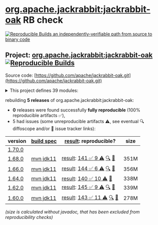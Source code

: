 [org.apache.jackrabbit:jackrabbit-oak](https://central.sonatype.com/artifact/org.apache.jackrabbit/jackrabbit-oak/versions) RB check
=======

[![Reproducible Builds](https://reproducible-builds.org/images/logos/rb.svg) an independently-verifiable path from source to binary code](https://reproducible-builds.org/)

## Project: [org.apache.jackrabbit:jackrabbit-oak](https://central.sonatype.com/artifact/org.apache.jackrabbit/jackrabbit-oak/versions) [![Reproducible Builds](https://img.shields.io/endpoint?url=https://raw.githubusercontent.com/jvm-repo-rebuild/reproducible-central/master/content/org/apache/jackrabbit/oak/badge.json)](https://github.com/jvm-repo-rebuild/reproducible-central/blob/master/content/org/apache/jackrabbit/oak/README.md)

Source code: [https://github.com/apache/jackrabbit-oak.git](https://github.com/apache/jackrabbit-oak.git)

<details><summary>This project defines 39 modules:</summary>

* [org.apache.jackrabbit:oak-api](https://central.sonatype.com/artifact/org.apache.jackrabbit/oak-api/overview)
* [org.apache.jackrabbit:oak-auth-external](https://central.sonatype.com/artifact/org.apache.jackrabbit/oak-auth-external/overview)
* [org.apache.jackrabbit:oak-auth-ldap](https://central.sonatype.com/artifact/org.apache.jackrabbit/oak-auth-ldap/overview)
* [org.apache.jackrabbit:oak-authorization-cug](https://central.sonatype.com/artifact/org.apache.jackrabbit/oak-authorization-cug/overview)
* [org.apache.jackrabbit:oak-authorization-principalbased](https://central.sonatype.com/artifact/org.apache.jackrabbit/oak-authorization-principalbased/overview)
* [org.apache.jackrabbit:oak-blob](https://central.sonatype.com/artifact/org.apache.jackrabbit/oak-blob/overview)
* [org.apache.jackrabbit:oak-blob-cloud](https://central.sonatype.com/artifact/org.apache.jackrabbit/oak-blob-cloud/overview)
* [org.apache.jackrabbit:oak-blob-cloud-azure](https://central.sonatype.com/artifact/org.apache.jackrabbit/oak-blob-cloud-azure/overview)
* [org.apache.jackrabbit:oak-blob-plugins](https://central.sonatype.com/artifact/org.apache.jackrabbit/oak-blob-plugins/overview)
* [org.apache.jackrabbit:oak-commons](https://central.sonatype.com/artifact/org.apache.jackrabbit/oak-commons/overview)
* [org.apache.jackrabbit:oak-core](https://central.sonatype.com/artifact/org.apache.jackrabbit/oak-core/overview)
* [org.apache.jackrabbit:oak-core-spi](https://central.sonatype.com/artifact/org.apache.jackrabbit/oak-core-spi/overview)
* [org.apache.jackrabbit:oak-exercise](https://central.sonatype.com/artifact/org.apache.jackrabbit/oak-exercise/overview)
* [org.apache.jackrabbit:oak-http](https://central.sonatype.com/artifact/org.apache.jackrabbit/oak-http/overview)
* [org.apache.jackrabbit:oak-it](https://central.sonatype.com/artifact/org.apache.jackrabbit/oak-it/overview)
* [org.apache.jackrabbit:oak-jackrabbit-api](https://central.sonatype.com/artifact/org.apache.jackrabbit/oak-jackrabbit-api/overview)
* [org.apache.jackrabbit:oak-jcr](https://central.sonatype.com/artifact/org.apache.jackrabbit/oak-jcr/overview)
* [org.apache.jackrabbit:oak-lucene](https://central.sonatype.com/artifact/org.apache.jackrabbit/oak-lucene/overview)
* [org.apache.jackrabbit:oak-parent](https://central.sonatype.com/artifact/org.apache.jackrabbit/oak-parent/overview)
* [org.apache.jackrabbit:oak-pojosr](https://central.sonatype.com/artifact/org.apache.jackrabbit/oak-pojosr/overview)
* [org.apache.jackrabbit:oak-query-spi](https://central.sonatype.com/artifact/org.apache.jackrabbit/oak-query-spi/overview)
* [org.apache.jackrabbit:oak-run](https://central.sonatype.com/artifact/org.apache.jackrabbit/oak-run/overview)
* [org.apache.jackrabbit:oak-run-commons](https://central.sonatype.com/artifact/org.apache.jackrabbit/oak-run-commons/overview)
* [org.apache.jackrabbit:oak-run-elastic](https://central.sonatype.com/artifact/org.apache.jackrabbit/oak-run-elastic/overview)
* [org.apache.jackrabbit:oak-search](https://central.sonatype.com/artifact/org.apache.jackrabbit/oak-search/overview)
* [org.apache.jackrabbit:oak-search-elastic](https://central.sonatype.com/artifact/org.apache.jackrabbit/oak-search-elastic/overview)
* [org.apache.jackrabbit:oak-search-mt](https://central.sonatype.com/artifact/org.apache.jackrabbit/oak-search-mt/overview)
* [org.apache.jackrabbit:oak-security-spi](https://central.sonatype.com/artifact/org.apache.jackrabbit/oak-security-spi/overview)
* [org.apache.jackrabbit:oak-segment-aws](https://central.sonatype.com/artifact/org.apache.jackrabbit/oak-segment-aws/overview)
* [org.apache.jackrabbit:oak-segment-azure](https://central.sonatype.com/artifact/org.apache.jackrabbit/oak-segment-azure/overview)
* [org.apache.jackrabbit:oak-segment-remote](https://central.sonatype.com/artifact/org.apache.jackrabbit/oak-segment-remote/overview)
* [org.apache.jackrabbit:oak-segment-tar](https://central.sonatype.com/artifact/org.apache.jackrabbit/oak-segment-tar/overview)
* [org.apache.jackrabbit:oak-shaded-guava](https://central.sonatype.com/artifact/org.apache.jackrabbit/oak-shaded-guava/overview)
* [org.apache.jackrabbit:oak-solr-core](https://central.sonatype.com/artifact/org.apache.jackrabbit/oak-solr-core/overview)
* [org.apache.jackrabbit:oak-solr-osgi](https://central.sonatype.com/artifact/org.apache.jackrabbit/oak-solr-osgi/overview)
* [org.apache.jackrabbit:oak-store-composite](https://central.sonatype.com/artifact/org.apache.jackrabbit/oak-store-composite/overview)
* [org.apache.jackrabbit:oak-store-document](https://central.sonatype.com/artifact/org.apache.jackrabbit/oak-store-document/overview)
* [org.apache.jackrabbit:oak-store-spi](https://central.sonatype.com/artifact/org.apache.jackrabbit/oak-store-spi/overview)
* [org.apache.jackrabbit:oak-upgrade](https://central.sonatype.com/artifact/org.apache.jackrabbit/oak-upgrade/overview)
</details>

rebuilding **5 releases** of org.apache.jackrabbit:jackrabbit-oak:
- **0** releases were found successfully **fully reproducible** (100% reproducible artifacts :white_check_mark:),
- 5 had issues (some unreproducible artifacts :warning:, see eventual :mag: diffoscope and/or :memo: issue tracker links):

| version | [build spec](/BUILDSPEC.md) | [result](https://reproducible-builds.org/docs/jvm/): reproducible? | size |
| -- | --------- | ------ | -- |
| [1.70.0](https://central.sonatype.com/artifact/org.apache.jackrabbit/oak-parent/1.70.0/pom) | | | |
| [1.68.0](https://central.sonatype.com/artifact/org.apache.jackrabbit/jackrabbit-oak/1.68.0/pom) | [mvn jdk11](jackrabbit-oak-1.68.0.buildspec) | [result](jackrabbit-oak-1.68.0.buildinfo): [141 :white_check_mark:  9 :warning:](jackrabbit-oak-1.68.0.buildcompare) [:mag:](jackrabbit-oak-1.68.0.diffoscope) [:memo:](https://issues.apache.org/jira/browse/OAK-10662) | 351M |
| [1.66.0](https://central.sonatype.com/artifact/org.apache.jackrabbit/jackrabbit-oak/1.66.0/pom) | [mvn jdk11](jackrabbit-oak-1.66.0.buildspec) | [result](jackrabbit-oak-1.66.0.buildinfo): [144 :white_check_mark:  6 :warning:](jackrabbit-oak-1.66.0.buildcompare) [:mag:](jackrabbit-oak-1.66.0.diffoscope) [:memo:](https://issues.apache.org/jira/browse/OAK-10662) | 356M |
| [1.64.0](https://central.sonatype.com/artifact/org.apache.jackrabbit/jackrabbit-oak/1.64.0/pom) | [mvn jdk11](jackrabbit-oak-1.64.0.buildspec) | [result](jackrabbit-oak-1.64.0.buildinfo): [140 :white_check_mark:  10 :warning:](jackrabbit-oak-1.64.0.buildcompare) [:memo:](https://issues.apache.org/jira/browse/OAK-10662) | 338M |
| [1.62.0](https://central.sonatype.com/artifact/org.apache.jackrabbit/jackrabbit-oak/1.62.0/pom) | [mvn jdk11](jackrabbit-oak-1.62.0.buildspec) | [result](jackrabbit-oak-1.62.0.buildinfo): [145 :white_check_mark:  9 :warning:](jackrabbit-oak-1.62.0.buildcompare) [:mag:](jackrabbit-oak-1.62.0.diffoscope) [:memo:](https://issues.apache.org/jira/browse/OAK-10662) | 339M |
| [1.60.0](https://central.sonatype.com/artifact/org.apache.jackrabbit/jackrabbit-oak/1.60.0/pom) | [mvn jdk11](jackrabbit-oak-1.60.0.buildspec) | [result](jackrabbit-oak-1.60.0.buildinfo): [143 :white_check_mark:  11 :warning:](jackrabbit-oak-1.60.0.buildcompare) [:mag:](jackrabbit-oak-1.60.0.diffoscope) [:memo:](https://issues.apache.org/jira/browse/OAK-10662) | 278M |

<i>(size is calculated without javadoc, that has been excluded from reproducibility checks)</i>
